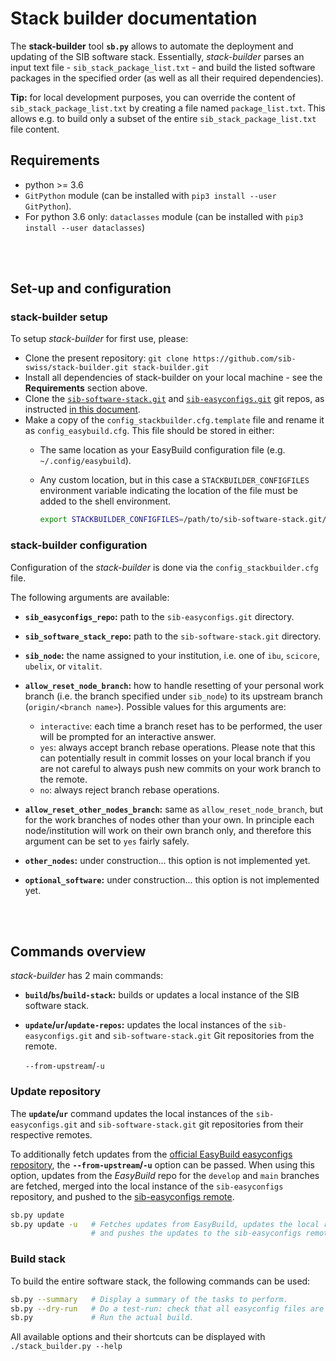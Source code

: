 # Stack builder documentation

The **stack-builder** tool **`sb.py`** allows to automate the deployment and
updating of the SIB software stack.
Essentially, *stack-builder* parses an input text file -
`sib_stack_package_list.txt` - and build the listed software packages in the
specified order (as well as all their required dependencies).

**Tip:** for local development purposes, you can override the content of
`sib_stack_package_list.txt` by creating a file named `package_list.txt`. This
allows e.g. to build only a subset of the entire `sib_stack_package_list.txt`
file content.

## Requirements

* python >= 3.6
* `GitPython` module (can be installed with `pip3 install --user GitPython`).
* For python 3.6 only: `dataclasses` module (can be installed with
  `pip3 install --user dataclasses`)

<br>
<br>

## Set-up and configuration

### stack-builder setup

To setup *stack-builder* for first use, please:

* Clone the present repository:
  `git clone https://github.com/sib-swiss/stack-builder.git stack-builder.git`
* Install all dependencies of stack-builder on your local machine - see the
  **Requirements** section above.
* Clone the [`sib-software-stack.git`](https://github.com/sib-swiss/sib-software-stack)
  and [`sib-easyconfigs.git`](https://github.com/sib-swiss/easybuild-easyconfigs)
  git repos, as instructed
  [in this document](https://github.com/sib-swiss/sib-software-stack#readme).
* Make a copy of the `config_stackbuilder.cfg.template` file and rename it as
  `config_easybuild.cfg`. This file should be stored in either:
  * The same location as your EasyBuild configuration file (e.g.
    `~/.config/easybuild`).
  * Any custom location, but in this case a `STACKBUILDER_CONFIGFILES`
    environment variable indicating the location of the file must be added to
    the shell environment.

    ```sh
    export STACKBUILDER_CONFIGFILES=/path/to/sib-software-stack.git/config_stackbuilder.cfg
    ```

### stack-builder configuration

Configuration of the *stack-builder* is done via the `config_stackbuilder.cfg`
file.

The following arguments are available:

* **`sib_easyconfigs_repo`:** path to the `sib-easyconfigs.git` directory.
* **`sib_software_stack_repo`:** path to the `sib-software-stack.git` directory.
* **`sib_node`:** the name assigned to your institution, i.e. one of `ibu`,
  `scicore`, `ubelix`, or `vitalit`.
* **`allow_reset_node_branch`:** how to handle resetting of your personal work
  branch (i.e. the branch specified under `sib_node`) to its upstream branch
  (`origin/<branch name>`). Possible values for this arguments are:
  * `interactive`: each time a branch reset has to be performed, the user will
    be prompted for an interactive answer.
  * `yes`: always accept branch rebase operations. Please note that this can
    potentially result in commit losses on your local branch if you are not
    careful to always push new commits on your work branch to the remote.
  * `no`: always reject branch rebase operations.
* **`allow_reset_other_nodes_branch`:** same as `allow_reset_node_branch`, but
  for the work branches of nodes other than your own. In principle each
  node/institution will work on their own branch only, and therefore this
  argument can be set to `yes` fairly safely.

* **`other_nodes`:** under construction... this option is not implemented yet.
* **`optional_software`:** under construction... this option is not implemented
  yet.

<br>
<br>

## Commands overview

*stack-builder* has 2 main commands:

* **`build`/`bs`/`build-stack`:** builds or updates a local instance of the
  SIB software stack.

* **`update`/`ur`/`update-repos`:** updates the local instances of the
  `sib-easyconfigs.git` and `sib-software-stack.git` Git repositories from the
  remote.

  `--from-upstream`/`-u`

### Update repository

The **`update`/`ur`** command updates the local instances of the
`sib-easyconfigs.git` and `sib-software-stack.git` git repositories from their
respective remotes.

To additionally fetch updates from the
[official EasyBuild easyconfigs repository](https://github.com/easybuilders/easybuild-easyconfigs),
the **`--from-upstream`/`-u`** option can be passed. When using this option,
updates from the *EasyBuild* repo for the `develop` and `main` branches are
fetched, merged into the local instance of the `sib-easyconfigs` repository,
and pushed to the
[sib-easyconfigs remote](https://github.com/sib-swiss/easybuild-easyconfigs).

```sh
sb.py update
sb.py update -u   # Fetches updates from EasyBuild, updates the local repo,
                  # and pushes the updates to the sib-easyconfigs remote.
```

### Build stack

To build the entire software stack, the following commands can be used:

```sh
sb.py --summary   # Display a summary of the tasks to perform.
sb.py --dry-run   # Do a test-run: check that all easyconfig files are found.
sb.py             # Run the actual build.
```

All available options and their shortcuts can be displayed with
`./stack_builder.py --help`
